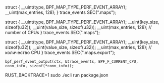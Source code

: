 struct {
    __uint(type, BPF_MAP_TYPE_PERF_EVENT_ARRAY);
    __uint(max_entries, 128);
} trace_events SEC(".maps");



struct
{
    __uint(type, BPF_MAP_TYPE_PERF_EVENT_ARRAY);
    __uint(key_size, sizeof(u32));
    __uint(value_size, sizeof(u32));
    __uint(max_entries, 128); // number of CPUs
} trace_events SEC(".maps");


struct {
    __uint(type, BPF_MAP_TYPE_PERF_EVENT_ARRAY);
    __uint(key_size, sizeof(u32));
    __uint(value_size, sizeof(u32));
    __uint(max_entries, 128); // количество CPU
} trace_events SEC(".maps.export");


    bpf_perf_event_output(ctx, &trace_events, BPF_F_CURRENT_CPU, conn_info, sizeof(*conn_info));

RUST_BACKTRACE=1 sudo ./ecli run package.json
